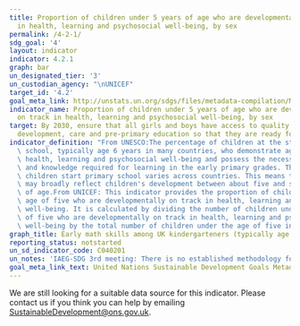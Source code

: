 ```yaml
---
title: Proportion of children under 5 years of age who are developmentally on track
  in health, learning and psychosocial well-being, by sex
permalink: /4-2-1/
sdg_goal: '4'
layout: indicator
indicator: 4.2.1
graph: bar
un_designated_tier: '3'
un_custodian_agency: "\nUNICEF"
target_id: '4.2'
goal_meta_link: http://unstats.un.org/sdgs/files/metadata-compilation/Metadata-Goal-4.pdf
indicator_name: Proportion of children under 5 years of age who are developmentally
  on track in health, learning and psychosocial well-being, by sex
target: By 2030, ensure that all girls and boys have access to quality early childhood
  development, care and pre-primary education so that they are ready for primary education
indicator_definition: "From UNESCO:The percentage of children at the start of primary\
  \ school, typically age 6 years in many countries, who demonstrate age-appropriate\
  \ health, learning and psychosocial well-being and possess the necessary competencies\
  \ and knowledge required for learning in the early primary grades. The age at which\
  \ children start primary school varies across countries. This means that the indicator\
  \ may broadly reflect children's development between about five and seven years\
  \ of age.From UNICEF: This indicator provides the proportion of children under the\
  \ age of five who are developmentally on track in health, learning and psychosocial\
  \ well-being. It is calculated by dividing the number of children under the age\
  \ of five who are developmentally on track in health, learning and psychosocial\
  \ well-being by the total number of children under the age of five in the population."
graph_title: Early math skills among UK kindergarteners (typically age 5)
reporting_status: notstarted
un_sd_indicator_code: C040201
un_notes: 'IAEG-SDG 3rd meeting: There is no established methodology for the indicator'
goal_meta_link_text: United Nations Sustainable Development Goals Metadata (pdf 210kB)
---
```


We are still looking for a suitable data source for this indicator. Please contact us if you think you can help by emailing <a href="mailto:SustainableDevelopment@ons.gov.uk">SustainableDevelopment@ons.gov.uk</a>.


